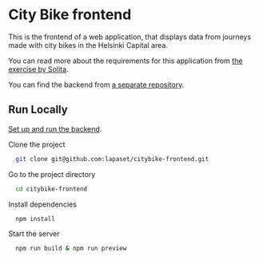 # City Bike frontend

This is the frontend of a web application, that displays data from journeys made with city bikes in the Helsinki Capital area.

You can read more about the requirements for this application from [the exercise by Solita](https://github.com/solita/dev-academy-spring-2024-exercise).

You can find the backend from [a separate repository](https://github.com/lapaset/citybike-backend).


## Run Locally

[Set up and run the backend](https://github.com/lapaset/citybike-backend#run-locally).

Clone the project

```bash
  git clone git@github.com:lapaset/citybike-frontend.git
```

Go to the project directory

```bash
  cd citybike-frontend
```

Install dependencies

```bash
  npm install
```

Start the server

```bash
  npm run build & npm run preview
```

